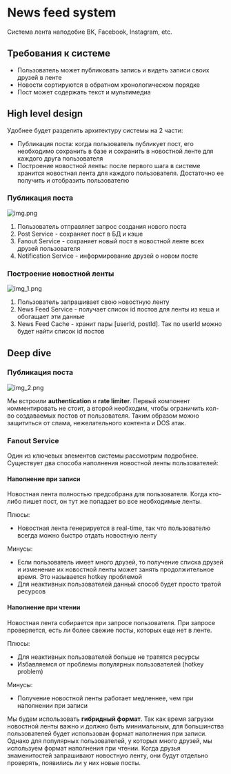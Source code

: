 # News feed system
Система лента наподобие ВК, Facebook, Instagram, etc.

## Требования к системе
- Пользователь может публиковать запись и видеть записи своих друзей в ленте
- Новости сортируются в обратном хронологическом порядке
- Пост может содержать текст и мультимедиа

## High level design
Удобнее будет разделить архитектуру системы на 2 части: 
- Публикация поста: когда пользователь публикует пост, его необходимо сохранить в базе и сохранить в новостной ленте 
для каждого друга пользователя
- Построение новостной ленты: после первого шага в системе хранится новостная лента для каждого пользователя. 
Достаточно ее получить и отобразить пользователю

### Публикация поста
![img.png](img.png)

1) Пользователь отправляет запрос создания нового поста
2) Post Service - сохраняет пост в БД и кэше
3) Fanout Service - сохраняет новый пост в новостной ленте всех друзей пользователя
4) Notification Service - информирование друзей о новом посте

### Построение новостной ленты
![img_1.png](img_1.png)

1) Пользователь запрашивает свою новостную ленту
2) News Feed Service - получает список id постов для ленты из кеша и обогащает эти данные
3) News Feed Cache - хранит пары [userId, postId]. Так по userId можно будет найти список id постов

## Deep dive
### Публикация поста
![img_2.png](img_2.png)

Мы встроили **authentication** и **rate limiter**. Первый компонент комментировать не стоит, а второй необходим, чтобы 
ограничить кол-во создаваемых постов от пользователя. Таким образом можно защититься от спама, нежелательного контента и
DOS атак.

### Fanout Service
Один из ключевых элементов системы рассмотрим подробнее. Существует два способа наполнения новостной ленты 
пользователей:  

#### Наполнение при записи
Новостная лента полностью предсобрана для пользователя. Когда кто-либо пишет пост, он тут же попадает во все 
необходимые ленты. 

Плюсы:
- Новостная лента генерируется в real-time, так что пользователю всегда можно быстро отдать новостную ленту

Минусы:
- Если пользователь имеет много друзей, то получение списка друзей и изменение их новостной ленты может занять 
продолжительное время. Это называется hotkey проблемой
- Для неактивных пользователей данный способ будет просто тратой ресурсов

#### Наполнение при чтении 
Новостная лента собирается при запросе пользователя. При запросе проверяется, есть ли более свежие посты, которых еще 
нет в ленте.

Плюсы:
- Для неактивных пользователей больше не тратятся ресурсы
- Избавляемся от проблемы популярных пользователей (hotkey problem)

Минусы:
- Получение новостной ленты работает медленнее, чем при наполнении при записи


Мы будем использовать **гибридный формат**. Так как время загрузки новостной ленты важно и должно быть минимальным, 
для большинства пользователей будет использован формат наполнения при записи. Однако для популярных пользователей, у 
которых много друзей, мы используем формат наполнения при чтении. Когда друзья знаменитостей запрашивают новостную 
ленту, они будут отдельно проверять, появились ли у них новые посты.